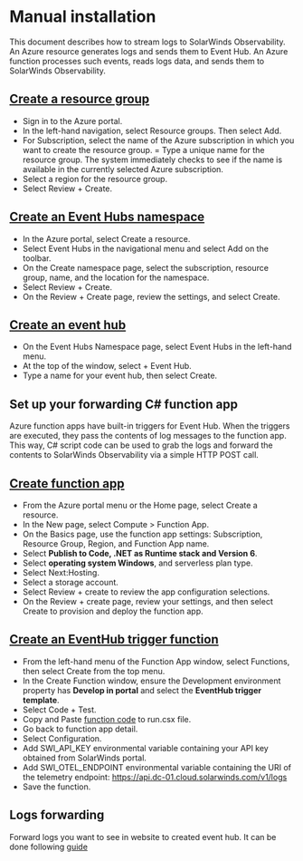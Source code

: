 # Manual installation

This document describes how to stream logs to SolarWinds Observability. An Azure resource generates logs and sends them to Event Hub. An Azure function processes such events, reads logs data, and sends them to SolarWinds Observability.

## [Create a resource group](https://docs.microsoft.com/en-us/azure/event-hubs/event-hubs-create#create-a-resource-group)

- Sign in to the Azure portal.
- In the left-hand navigation, select Resource groups. Then select Add.
- For Subscription, select the name of the Azure subscription in which you want to create the resource group.
= Type a unique name for the resource group. The system immediately checks to see if the name is available in the currently selected Azure subscription.
- Select a region for the resource group.
- Select Review + Create.

## [Create an Event Hubs namespace](https://docs.microsoft.com/en-us/azure/event-hubs/event-hubs-create#create-an-event-hubs-namespace)

- In the Azure portal, select Create a resource.
- Select Event Hubs in the navigational menu and select Add on the toolbar.
- On the Create namespace page, select the subscription, resource group, name, and the location for the namespace.
- Select Review + Create.
- On the Review + Create page, review the settings, and select Create.

## [Create an event hub](https://docs.microsoft.com/en-us/azure/event-hubs/event-hubs-create#create-an-event-hub)

- On the Event Hubs Namespace page, select Event Hubs in the left-hand menu.
- At the top of the window, select + Event Hub.
- Type a name for your event hub, then select Create.

## Set up your forwarding C# function app
Azure function apps have built-in triggers for Event Hub. When the triggers are executed, they pass the contents of log messages to the function app. This way, C# script code can be used to grab the logs and forward the contents to SolarWinds Observability via a simple HTTP POST call.

## [Create function app](https://docs.microsoft.com/en-us/azure/azure-functions/functions-create-function-app-portal#create-a-function-app)

- From the Azure portal menu or the Home page, select Create a resource.
- In the New page, select Compute > Function App.
- On the Basics page, use the function app settings: Subscription, Resource Group, Region, and Function App name.
- Select **Publish to Code, .NET as Runtime stack and Version 6**.
- Select **operating system Windows**, and serverless plan type.
- Select Next:Hosting.
- Select a storage account.
- Select Review + create to review the app configuration selections.
- On the Review + create page, review your settings, and then select Create to provision and deploy the function app.

## [Create an EventHub trigger function](https://docs.microsoft.com/en-us/azure/azure-functions/functions-bindings-event-hubs-trigger)
- From the left-hand menu of the Function App window, select Functions, then select Create from the top menu.
- In the Create Function window, ensure the Development environment property has **Develop in portal** and select the **EventHub trigger template**.
- Select Code + Test.
- Copy and Paste [function code](template/run.csx) to run.csx file.
- Go back to function app detail.
- Select Configuration.
- Add SWI_API_KEY environmental variable containing your API key obtained from SolarWinds portal.
- Add SWI_OTEL_ENDPOINT environmental variable containing the URI of the telemetry endpoint: https://api.dc-01.cloud.solarwinds.com/v1/logs
- Save the function.

## Logs forwarding
Forward logs you want to see in website to created event hub. It can be done following [guide](logs_forwarding.md)
